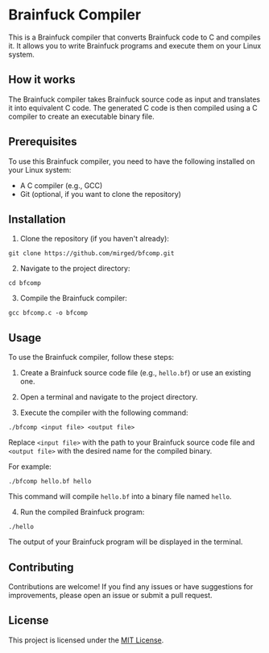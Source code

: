 # Brainfuck Compiler

This is a Brainfuck compiler that converts Brainfuck code to C and compiles it. It allows you to write Brainfuck programs and execute them on your Linux system.

## How it works

The Brainfuck compiler takes Brainfuck source code as input and translates it into equivalent C code. The generated C code is then compiled using a C compiler to create an executable binary file.

## Prerequisites

To use this Brainfuck compiler, you need to have the following installed on your Linux system:

- A C compiler (e.g., GCC)
- Git (optional, if you want to clone the repository)

## Installation

1. Clone the repository (if you haven't already):

```
git clone https://github.com/mirged/bfcomp.git
```

2. Navigate to the project directory:

```
cd bfcomp
```

3. Compile the Brainfuck compiler:

```
gcc bfcomp.c -o bfcomp
```


## Usage

To use the Brainfuck compiler, follow these steps:

1. Create a Brainfuck source code file (e.g., `hello.bf`) or use an existing one.

2. Open a terminal and navigate to the project directory.

3. Execute the compiler with the following command:

```
./bfcomp <input file> <output file>
```
  
Replace `<input file>` with the path to your Brainfuck source code file and `<output file>` with the desired name for the compiled binary.

For example:

```
./bfcomp hello.bf hello
```

This command will compile `hello.bf` into a binary file named `hello`.

4. Run the compiled Brainfuck program:

```
./hello
```
  
The output of your Brainfuck program will be displayed in the terminal.

## Contributing

Contributions are welcome! If you find any issues or have suggestions for improvements, please open an issue or submit a pull request.

## License

This project is licensed under the [MIT License](LICENSE).



